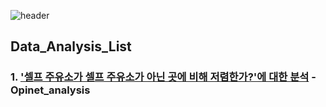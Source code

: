 ![header](https://capsule-render.vercel.app/api?type=waving&color=a4c3b2&height=230&section=header&text=Hello%20I'm%20Sujin&animation=twinkling&fontAlign=75&fontSize=50&fontColor=0d1b2a)

## Data_Analysis_List

### 1. ['셀프 주유소가 셀프 주유소가 아닌 곳에 비해 저렴한가?'에 대한 분석](opinet_analysis/opinet-analysis.ipynb) - Opinet_analysis
